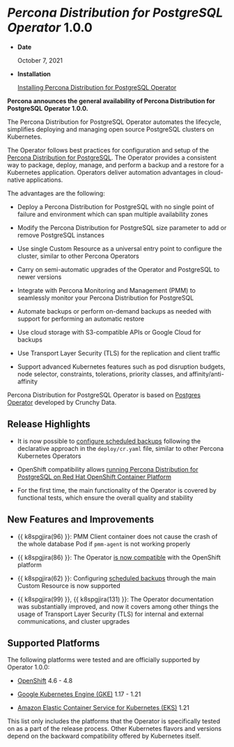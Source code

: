# *Percona Distribution for PostgreSQL Operator* 1.0.0


* **Date**

    October 7, 2021



* **Installation**

    [Installing Percona Distribution for PostgreSQL Operator](https://www.percona.com/doc/kubernetes-operator-for-postgresql/index.html#installation-guide)


**Percona announces the general availability of Percona Distribution for PostgreSQL Operator 1.0.0.**

The Percona Distribution for PostgreSQL Operator automates the lifecycle, simplifies deploying and managing open source PostgreSQL clusters on Kubernetes.

The Operator follows best practices for configuration and setup of the [Percona Distribution for PostgreSQL](https://www.percona.com/doc/postgresql/LATEST/index.html). The Operator provides a consistent way to package, deploy, manage, and perform a backup and a restore for a Kubernetes application. Operators deliver automation advantages in cloud-native applications.

The advantages are the following:


* Deploy a Percona Distribution for PostgreSQL with no single point of failure
and environment which can span multiple availability zones


* Modify the Percona Distribution for PostgreSQL size parameter to add or remove
PostgreSQL instances


* Use single Custom Resource as a universal entry point to configure the
cluster, similar to other Percona Operators


* Carry on semi-automatic upgrades of the Operator and PostgreSQL to newer
versions


* Integrate with Percona Monitoring and Management (PMM) to seamlessly monitor
your Percona Distribution for PostgreSQL


* Automate backups or perform on-demand backups as needed with support for
performing an automatic restore


* Use cloud storage with S3-compatible APIs or Google Cloud for backups


* Use Transport Layer Security (TLS) for the replication and client traffic


* Support advanced Kubernetes features such as pod disruption budgets, node
selector, constraints, tolerations, priority classes, and
affinity/anti-affinity

Percona Distribution for PostgreSQL Operator is based on [Postgres Operator](https://crunchydata.github.io/postgres-operator/latest/) developed by Crunchy Data.

## Release Highlights


* It is now possible to [configure scheduled backups](../backups.md#backups-scheduled)
following the declarative approach in the `deploy/cr.yaml` file, similar to
other Percona Kubernetes Operators


* OpenShift compatibility allows [running Percona Distribution for PostgreSQL on Red Hat OpenShift Container Platform](../openshift.md#install-openshift)


* For the first time, the main functionality of the Operator is covered by
functional tests, which ensure the overall quality and stability

## New Features and Improvements


* {{ k8spgjira(96) }}: PMM Client container does not cause the crash of the
whole database Pod if `pmm-agent` is not working properly


* {{ k8spgjira(86) }}: The Operator [is now compatible](../openshift.md#install-openshift)
with the OpenShift platform


* {{ k8spgjira(62) }}: Configuring [scheduled backups](../backups.md#backups-scheduled)
through the main Custom Resource is now supported


* {{ k8spgjira(99) }}, {{ k8spgjira(131) }}: The Operator documentation was
substantially improved, and now it covers among other things the usage of
Transport Layer Security (TLS) for internal and external communications, and
cluster upgrades

## Supported Platforms

The following platforms were tested and are officially supported by Operator
1.0.0:


* [OpenShift](https://www.redhat.com/en/technologies/cloud-computing/openshift) 4.6 - 4.8


* [Google Kubernetes Engine (GKE)](https://cloud.google.com/kubernetes-engine) 1.17 - 1.21


* [Amazon Elastic Container Service for Kubernetes (EKS)](https://aws.amazon.com) 1.21

This list only includes the platforms that the Operator is specifically tested
on as a part of the release process. Other Kubernetes flavors and versions
depend on the backward compatibility offered by Kubernetes itself.
